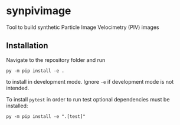 # synpivimage

Tool to build synthetic Particle Image Velocimetry (PIV) images

## Installation

Navigate to the repository folder and run

```
py -m pip install -e .
```

to install in development mode. Ignore `-e` if development mode is not intended.

To install `pytest` in order to run test optional dependencies must be installed:

```
py -m pip install -e ".[test]"
```